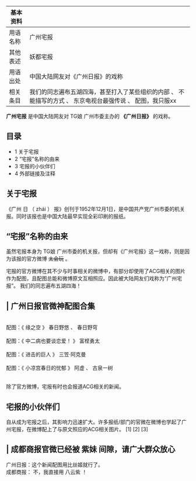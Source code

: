 |  **基本资料**  ||
|---|---|
|用语名称  |  广州宅报   |
|其他表述  |  妖都宅报   |
|用语出处  |  中国大陆网友对《广州日报》的戏称   |
|相关条目  |  我们的同志遍布五湖四海，甚至打入了某些组织的内部  、  不能描写的方式  、  东京电视台最强传说  、  配图，我只服xx   |
  
**广州宅报** 是中国大陆网友对  TG娘  广州市委主办的 **《广州日报》** 的戏称。

##  目录

  * 1  关于宅报 
  * 2  “宅报”名称的由来 
  * 3  宅报的小伙伴们 
  * 4  外部链接及注释 

##  关于宅报

《广州  日  （  zhái  ）  报》创刊于1952年12月1日，是中国共产党广州市委的机关报。同时该报也是中国大陆最早实现全彩印刷的报纸。

##  “宅报”名称的由来

虽然宅报本身为  TG娘  广州市委的机关报，但却有《广州宅报》这一戏称，则是因为该报的官方微博 ~~太会玩~~ 。

宅报的官方微博在其不少与时事相关的微博中，有部分却使用了ACG相关的图片作为配图，且配图总能和微博原文互相照应。因此被大陆网友们戏称为“广州宅报”。
我们的同志遍布五湖四海！

|  广州日报官微神配图合集  
---  
</br> 配图：《  缘之空  》  春日野悠  、  春日野穹  </br> </br> 配图：《  中二病也要谈恋爱！  》  富㭴勇太  </br>
</br> 配图：《  进击的巨人  》  三笠·阿克曼  </br> </br> 配图：《  小凉宫春日的忧郁  》  阿虚  、  古泉一树
</br> </br>  
  
除了官方微博，宅报有时也会报道ACG相关的新闻。

##  宅报的小伙伴们

自从成为宅报之后，其影响力迅速扩大。许多报纸/部门的官微在微博也学起了广州宅报，在微博配上了与原文照应的ACG相关图片。  [1]  [2]  [3]

|  成都商报官微已经被  紫妹  间隙，请广大群众放心  
---  
广州日报：这个新闻配图用比丝姬就行了。 </br> 成都商报： 不，我直接用  八云紫  ！ </br> </br> </br>  
  
  
